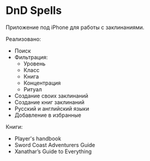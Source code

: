 # DnD Spells

Приложение под iPhone для работы с заклинаниями.

Реализовано:
* Поиск
* Фильтрация:
  * Уровень
  * Класс
  * Книга
  * Концентрация 
  * Ритуал
* Создание своих заклинаний
* Создание книг заклинаний
* Русский и английский языки
* Добавление в избранные

Книги:

* Player's handbook
* Sword Coast Adventurers Guide
* Xanathar’s Guide to Everything


